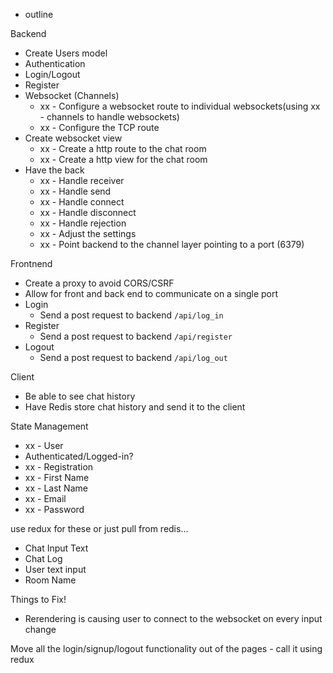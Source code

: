 - outline

Backend

- Create Users model
- Authentication
- Login/Logout
- Register
- Websocket (Channels)
  - xx - Configure a websocket route to individual websockets(using xx - channels to handle websockets)
  - xx - Configure the TCP route
- Create websocket view
  - xx - Create a http route to the chat room
  - xx - Create a http view for the chat room
- Have the back
  - xx - Handle receiver
  - xx - Handle send
  - xx - Handle connect
  - xx - Handle disconnect
  - xx - Handle rejection
  - xx - Adjust the settings
  - xx - Point backend to the channel layer pointing to a port (6379)

Frontnend

- Create a proxy to avoid CORS/CSRF
- Allow for front and back end to communicate on a single port
- Login
  - Send a post request to backend `/api/log_in`
- Register
  - Send a post request to backend `/api/register`
- Logout
  - Send a post request to backend `/api/log_out`

Client

- Be able to see chat history
- Have Redis store chat history and send it to the client

State Management

- xx - User
- Authenticated/Logged-in?
- xx - Registration
- xx - First Name
- xx - Last Name
- xx - Email
- xx - Password

use redux for these or just pull from redis...

- Chat Input Text
- Chat Log
- User text input
- Room Name

Things to Fix!

- Rerendering is causing user to connect to the websocket on every input change

Move all the login/signup/logout functionality out of the pages - call it using redux
